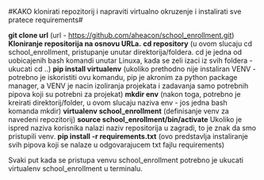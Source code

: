 #KAKO klonirati repozitorij i napraviti virtualno okruzenje i instalirati sve pratece requirements#

**git clone url** (url - https://github.com/aheacon/school_enrollment.git) **Kloniranje repositorija na osnovu URLa.**
**cd repository** (u ovom slucaju cd school_enrollment, pristupanje unutar direktorija/foldera. cd je jedna od uobicajenih bash komandi unutar Linuxa, kada se zeli izaci iz svih foldera - ukucati cd ..)
**pip install virtualenv** (ukoliko prethodno nije instaliran VENV - potrebno je iskoristiti ovu komandu, pip je akronim za python package manager, a VENV je nacin izoliranja projekata i zadavanja samo potrebnih pipova koji su potrebni za projekat)
**mkdir env** (nakon toga, potrebno je kreirati direktorij/folder, u ovom slucaju naziva env - jos jedna bash komanda mkdir)
**virtualenv school_enrollment** (definisanje venv za navedeni repozitorij)
**source school_enrollment/bin/activate**
Ukoliko je ispred naziva korisnika nalazi naziv repositorija u zagradi, to je znak da smo pristupili venv.
**pip install -r requirements.txt** (ovo predstavlja instaliranje svih pipova koji se nalaze u odgovarajucem txt fajlu requirements)

Svaki put kada se pristupa venvu school_enrollment potrebno je ukucati virtualenv school_enrollment u terminalu. 

